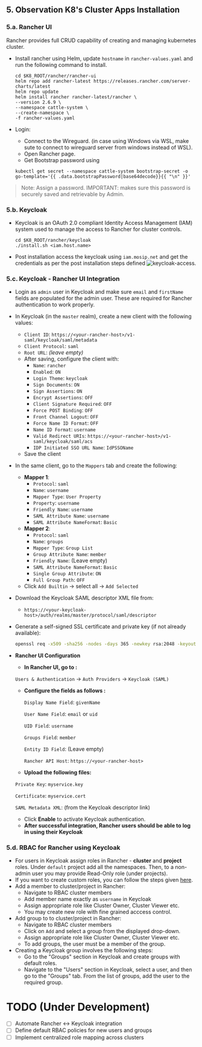 ## 5. Observation K8's Cluster Apps Installation

### 5.a. Rancher UI

Rancher provides full CRUD capability of creating and managing kubernetes cluster.

*   Install rancher using Helm, update `hostname` in `rancher-values.yaml` and run the following command to install.

    ```
    cd $K8_ROOT/rancher/rancher-ui
    helm repo add rancher-latest https://releases.rancher.com/server-charts/latest
    helm repo update
    helm install rancher rancher-latest/rancher \
    --version 2.6.9 \
    --namespace cattle-system \
    --create-namespace \
    -f rancher-values.yaml
    ```
*   Login:

    * Connect to the Wireguard. (in case using Windows via WSL, make sute to connect to wireguard server from windows instead of WSL).
    * Open Rancher page.
    * Get Bootstrap password using

    ```
    kubectl get secret --namespace cattle-system bootstrap-secret -o go-template='{{ .data.bootstrapPassword|base64decode}}{{ "\n" }}'
    ```

> Note: Assign a password. IMPORTANT: makes sure this password is securely saved and retrievable by Admin.

### 5.b. Keycloak

*   Keycloak is an OAuth 2.0 compliant Identity Access Management (IAM) system used to manage the access to Rancher for cluster controls.

    ```
    cd $K8_ROOT/rancher/keycloak
    ./install.sh <iam.host.name>
    ```
* Post installation access the keycloak using `iam.mosip.net` and get the credentials as per the post installation steps defined ![keycloak-access](../../../../_images/keycloak-login.png).

### 5.c. Keycloak - Rancher UI Integration

* Login as `admin` user in Keycloak and make sure `email` and `firstName` fields are populated for the admin user. These are required for Rancher authentication to work properly.
* In Keycloak (in the `master` realm), create a new client with the following values:
  * `Client ID`: `https://<your-rancher-host>/v1-saml/keycloak/saml/metadata`
  * `Client Protocol`: `saml`
  * `Root URL`: _(leave empty)_
  * After saving, configure the client with:
    * `Name`: `rancher`
    * `Enabled`: `ON`
    * `Login Theme`: `keycloak`
    * `Sign Documents`: `ON`
    * `Sign Assertions`: `ON`
    * `Encrypt Assertions`: `OFF`
    * `Client Signature Required`: `OFF`
    * `Force POST Binding`: `OFF`
    * `Front Channel Logout`: `OFF`
    * `Force Name ID Format`: `OFF`
    * `Name ID Format`: `username`
    * `Valid Redirect URIs`: `https://<your-rancher-host>/v1-saml/keycloak/saml/acs`
    * `IDP Initiated SSO URL Name`: `IdPSSOName`
  * Save the client
* In the same client, go to the `Mappers` tab and create the following:
  * **Mapper 1**:
    * `Protocol`: `saml`
    * `Name`: `username`
    * `Mapper Type`: `User Property`
    * `Property`: `username`
    * `Friendly Name`: `username`
    * `SAML Attribute Name`: `username`
    * `SAML Attribute NameFormat`: `Basic`
  * **Mapper 2**:
    * `Protocol`: `saml`
    * `Name`: `groups`
    * `Mapper Type`: `Group List`
    * `Group Attribute Name`: `member`
    * `Friendly Name`: (Leave empty)
    * `SAML Attribute NameFormat`: `Basic`
    * `Single Group Attribute`: `ON`
    * `Full Group Path`: `OFF`
  * Click `Add Builtin` → select all → `Add Selected`
* Download the Keycloak SAML descriptor XML file from:
  * `https://<your-keycloak-host>/auth/realms/master/protocol/saml/descriptor`
*   Generate a self-signed SSL certificate and private key (if not already available):

    ```bash
    openssl req -x509 -sha256 -nodes -days 365 -newkey rsa:2048 -keyout myservice.key -out myservice.cert

    ```
*   **Rancher UI Configuration**

    * **In Rancher UI, go to :**

    `Users & Authentication` → `Auth Providers` → `Keycloak (SAML)`

    *   **Configure the fields as follows :**

        `Display Name Field`: `givenName`

        `User Name Field`: `email` or `uid`

        `UID Field`: `username`

        `Groups Field`: `member`

        `Entity ID Field`: (Leave empty)

        `Rancher API Host`: `https://<your-rancher-host>`
    * **Upload the following files:**

    `Private Key`: `myservice.key`

    `Certificate`: `myservice.cert`

    `SAML Metadata XML`: (from the Keycloak descriptor link)

    * Click **Enable** to activate Keycloak authentication.
    * **After successful integration, Rancher users should be able to log in using their Keycloak**

### 5.d. RBAC for Rancher using Keycloak

* For users in Keycloak assign roles in Rancher - **cluster** and **project** roles. Under `default` project add all the namespaces. Then, to a non-admin user you may provide Read-Only role (under projects).
* If you want to create custom roles, you can follow the steps given [here](https://github.com/mosip/k8s-infra/blob/v1.2.0.1/docs/create-custom-role.md).
* Add a member to cluster/project in Rancher:
  * Navigate to RBAC cluster members
  * Add member name exactly as `username` in Keycloak
  * Assign appropriate role like Cluster Owner, Cluster Viewer etc.
  * You may create new role with fine grained acccess control.
* Add group to to cluster/project in Rancher:
  * Navigate to RBAC cluster members
  * Click on `Add` and select a group from the displayed drop-down.
  * Assign appropriate role like Cluster Owner, Cluster Viewer etc.
  * To add groups, the user must be a member of the group.
* Creating a Keycloak group involves the following steps:
  * Go to the "Groups" section in Keycloak and create groups with default roles.
  * Navigate to the "Users" section in Keycloak, select a user, and then go to the "Groups" tab. From the list of groups, add the user to the required group.

# TODO (Under Development)

- [ ] Automate Rancher ↔ Keycloak integration  
- [ ] Define default RBAC policies for new users and groups  
- [ ] Implement centralized role mapping across clusters  
